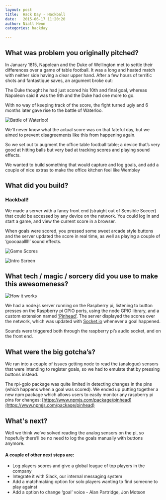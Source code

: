 ```yaml
---
layout: post
title:  Hack Day - Hackball
date:   2015-06-17 11:20:20
author: Niall Henn
categories: hackday

---
```

## What was problem you originally pitched?

In January 1815, Napolean and the Duke of Wellington met to settle their differences over a game of table football. It was a long and heated match with neither side having a clear upper hand. After a few hours of terrific shots and fantastique saves, an argument broke out:

The Duke thought he had just scored his 10th and final goal, whereas Napoleon said it was the 9th and the Duke had one more to go.

With no way of keeping track of the score, the fight turned ugly and 6 months later gave rise to the battle of Waterloo.

![Battle of Waterloo!](http://41.media.tumblr.com/2659483a11c74cdf2ef2dc6b9d133adf/tumblr_inline_nq33npUkBG1rvocwd_500.jpg)

We’ll never know what the actual score was on that fateful day, but we aimed to prevent disagreements like this from happening again.

So we set out to augment the office table football table; a device that’s very good at hitting balls but very bad at tracking scores and playing sound effects.

We wanted to build something that would capture and log goals, and add a couple of nice extras to make the office kitchen feel like Wembley


## What did you build?

### Hackball!

We made a server with a fancy front end (straight out of Sensible Soccer) that could be accessed by any device on the network. You could log in and start a game, and view the current score in a browser.

When goals were scored, you pressed some sweet arcade style buttons and the server updated the score in real time, as well as playing a couple of ‘goooaaallll!’ sound effects.

![Game Scores](http://40.media.tumblr.com/3007f11d3ba26cde71968eaae2c1ae2a/tumblr_inline_nq33qecgWf1rvocwd_500.jpg)

![Intro Screen](http://41.media.tumblr.com/a4d5652ac3b321df2d649864d8b8ecbf/tumblr_inline_nq33qwpGcl1rvocwd_500.jpg)


## What tech / magic / sorcery did you use to make this awesomeness?

![How it works](http://41.media.tumblr.com/6bf25a68b088ee5d47a7734c9f7f76f5/tumblr_inline_nq33psc4Hx1rvocwd_500.jpg)

We had a node.js server running on the Raspberry pi, listening to button presses on the Raspberry pi GPIO ports, using the node GPIO library, and a custom extension named [‘Pinhead’](https://www.npmjs.com/package/pinhead).
The server displayed the scores over the network, which was updated with [Socket.io](http://socket.io) whenever a goal happened.

Sounds were triggered both through the raspberry pi’s audio socket, and on the front end.


## What were the big gotcha’s?

We ran into a couple of issues getting node to read the (analogue) sensors that were intending to register goals, so we had to emulate that by pressing buttons instead.

The rpi-gpio package was quite limited in detecting changes in the pins (which happens when a goal was scored). We ended up putting together a new npm package which allows users to easily monitor any raspberry pi pins for changes: [https://www.npmjs.com/package/pinhead](https://www.npmjs.com/package/pinhead)


## What's next?

Well we think we’ve solved reading the analog sensors on the pi, so hopefully there’ll be no need to log the goals manually with buttons anymore.

#### A couple of other next steps are:
- Log players scores and give a global league of top players in the company
- Integrate it with Slack, our internal messaging system
- Add a matchmaking option for solo players wanting to find someone to play against
- Add a option to change ‘goal’ voice - Alan Partridge, Jon Motson